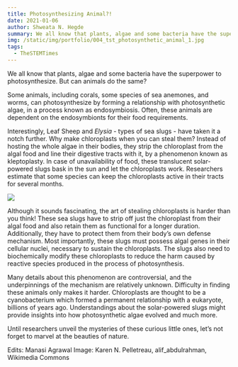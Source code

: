 ```yaml
---
title: Photosynthesizing Animal?! 
date: 2021-01-06
author: Shweata N. Hegde
summary: We all know that plants, algae and some bacteria have the superpower to photosynthesize. But can animals do the same?
img: /static/img/portfolio/004_tst_photosynthetic_animal_1.jpg
tags:
  - TheSTEMTimes
---
```


We all know that plants, algae and some bacteria have the superpower to photosynthesize. But can animals do the same?

Some animals, including corals, some species of sea anemones, and worms, can photosynthesize by forming a relationship with photosynthetic algae, in a process known as endosymbiosis. Often, these animals are dependent on the endosymbionts for their food requirements.

Interestingly, Leaf Sheep and _Elysia_ - types of sea slugs - have taken it a notch further. Why make chloroplasts when you can steal them? Instead of hosting the whole algae in their bodies, they strip the chloroplast from the algal food and line their digestive tracts with it, by a phenomenon known as kleptoplasty. In case of unavailability of food, these translucent solar-powered slugs bask in the sun and let the chloroplasts work. Researchers estimate that some species can keep the chloroplasts active in their tracts for several months.

<img src = '/static/img/portfolio/004_tst_photosynthetic_animal_1.jpg'>

Although it sounds fascinating, the art of stealing chloroplasts is harder than you think! These sea slugs have to strip off just the chloroplast from their algal food and also retain them as functional for a longer duration. Additionally, they have to protect them from their body’s own defense mechanism. Most importantly, these slugs must possess algal genes in their cellular nuclei, necessary to sustain the chloroplasts. The slugs also need to biochemically modify these chloroplasts to reduce the harm caused by reactive species produced in the process of photosynthesis.

Many details about this phenomenon are controversial, and the underpinnings of the mechanism are relatively unknown. Difficulty in finding these animals only makes it harder. Chloroplasts are thought to be a cyanobacterium which formed a permanent relationship with a eukaryote, billions of years ago. Understandings about the solar-powered slugs might provide insights into how photosynthetic algae evolved and much more.

Until researchers unveil the mysteries of these curious little ones, let’s not forget to marvel at the beauties of nature.

Edits: Manasi Agrawal
Image: Karen N. Pelletreau, alif_abdulrahman, Wikimedia Commons
